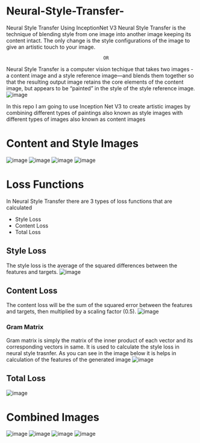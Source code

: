 # Neural-Style-Transfer-
Neural Style Transfer  Using InceptionNet V3
Neural Style Transfer is the technique of blending style from one image into another image keeping its content intact. The only change is the style configurations of the image to give an artistic touch to your image.
                                    
                                        OR

Neural Style Transfer is a computer vision techique that takes two images - a content image and a style reference image—and blends them together so that the resulting output image retains the core elements of the content image, but appears to be “painted” in the style of the style reference image.
![image](https://user-images.githubusercontent.com/95982431/170819171-82078c18-e250-44bf-bdd7-8c78c7a04544.png)

In this repo I am going to use Inception Net V3 to create artistic images by combining different types of paintings also known as style images with different types of images also known as content images

# Content and Style Images

![image](https://user-images.githubusercontent.com/95982431/170818927-b74de356-a24a-4879-8adc-5789a38ecf6d.png)
![image](https://user-images.githubusercontent.com/95982431/170818953-305fed29-51ed-4bfa-998f-92e085d0d5d7.png)
![image](https://user-images.githubusercontent.com/95982431/170818971-e92fa5a9-a727-41a0-9641-58ebdfdea5e3.png)
![image](https://user-images.githubusercontent.com/95982431/170818976-cc089e83-21f7-4d44-a494-3d61fea2f023.png)

# Loss Functions
In Neural Style Transfer there are 3 types of loss functions that are calculated

- Style Loss
- Content Loss
- Total Loss

## Style Loss
The style loss is the average of the squared differences between the features and targets.
![image](https://user-images.githubusercontent.com/95982431/170819186-b7765aaf-f273-486c-b6bd-ff1dbb70e927.png)

## Content Loss
The content loss will be the sum of the squared error between the features and targets, then multiplied by a scaling factor (0.5).
![image](https://user-images.githubusercontent.com/95982431/170819290-96090d38-c857-4a42-8d22-a7d0de886588.png)

### Gram Matrix
Gram matrix is simply the matrix of the inner product of each vector and its corresponding vectors in same. It is used to calculate the style loss in neural style trasnfer. As you can see in the image below it is helps in calculation of the features of the generated image
![image](https://user-images.githubusercontent.com/95982431/170819347-0efdde53-7afd-4552-a442-5e5515e2969f.png)

## Total Loss
![image](https://user-images.githubusercontent.com/95982431/170819424-06ad68e0-09cb-4bdf-886a-188dccf2a034.png)





# Combined Images
![image](https://user-images.githubusercontent.com/95982431/170818814-e41280d1-dbf2-468b-a55b-513953ca6475.png)
![image](https://user-images.githubusercontent.com/95982431/170818870-ed2df403-a87f-49ac-b912-dd0ff06e442f.png)
![image](https://user-images.githubusercontent.com/95982431/170818867-9ce94ad4-d04b-4fe2-b9a5-0478b2c56283.png)
![image](https://user-images.githubusercontent.com/95982431/170818878-07d543cf-a4ea-49fc-be3b-7a3fbbfd3b92.png)

